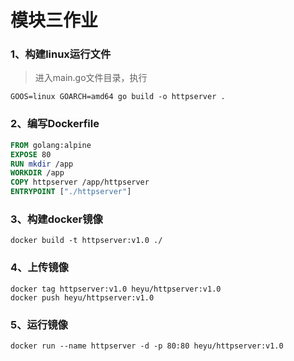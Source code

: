 # 模块三作业

### 1、构建linux运行文件

> 进入main.go文件目录，执行

```shell
GOOS=linux GOARCH=amd64 go build -o httpserver .
```

### 2、编写Dockerfile

```dockerfile
FROM golang:alpine
EXPOSE 80
RUN mkdir /app
WORKDIR /app
COPY httpserver /app/httpserver
ENTRYPOINT ["./httpserver"]
```

### 3、构建docker镜像

```shell
docker build -t httpserver:v1.0 ./
```

### 4、上传镜像

```shell
docker tag httpserver:v1.0 heyu/httpserver:v1.0
docker push heyu/httpserver:v1.0
```

### 5、运行镜像

```shell
docker run --name httpserver -d -p 80:80 heyu/httpserver:v1.0
```

